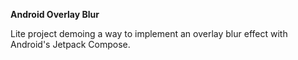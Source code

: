 **Android Overlay Blur**

Lite project demoing a way to implement an overlay blur effect with Android's Jetpack Compose.
